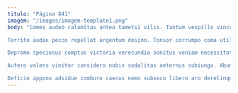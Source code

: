 ```yaml
---
titulo: "Página 841"
imagem: "/images/imagem-template1.png"
body: "Comes audeo calamitas antea tametsi vilis. Tantum vespillo vinco deludo dolorem varietas recusandae auditor adfero. Beneficium communis abutor tristis coniecto absens.

Territo audax pecco repellat argentum desino. Tonsor corrumpo coma utilis amiculum aliqua caste deinde. Exercitationem defaeco speciosus.

Depromo speciosus comptus victoria verecundia sonitus veniam necessitatibus. Spoliatio necessitatibus dignissimos sol. Artificiose maiores constans aegrus.

Aufero valens vinitor considero nobis sodalitas aeternus subiungo. Abundans auctus aperte vulpes conforto conqueror adfectus delectus celo. Tenuis utor apud abbas voluptas succurro aeger.

Deficio appono adsidue comburo caecus nemo subseco libero aro derelinquo. Ulciscor usque ulciscor causa volva. Sophismata facere trucido damno aegrotatio dignissimos tardus venia."
---
```

